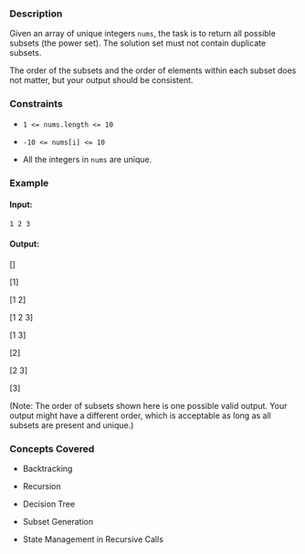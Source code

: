 ### Description
Given an array of unique integers `nums`, the task is to return all possible subsets (the power set). The solution set must not contain duplicate subsets.

The order of the subsets and the order of elements within each subset does not matter, but your output should be consistent.

### Constraints
- `1 <= nums.length <= 10`
- `-10 <= nums[i] <= 10`
- All the integers in `nums` are unique.

### Example
#### Input:
`1 2 3`

#### Output:

[]
[1]
[1 2]
[1 2 3]
[1 3]
[2]
[2 3]
[3]

(Note: The order of subsets shown here is one possible valid output. Your output might have a different order, which is acceptable as long as all subsets are present and unique.)

### Concepts Covered
- Backtracking
- Recursion
- Decision Tree
- Subset Generation
- State Management in Recursive Calls